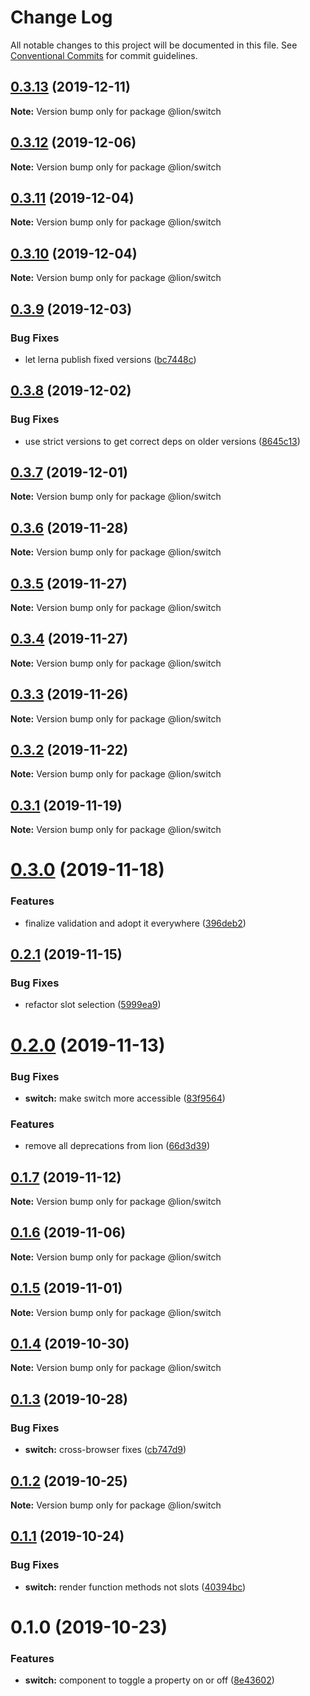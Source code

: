 # Change Log

All notable changes to this project will be documented in this file.
See [Conventional Commits](https://conventionalcommits.org) for commit guidelines.

## [0.3.13](https://github.com/ing-bank/lion/compare/@lion/switch@0.3.12...@lion/switch@0.3.13) (2019-12-11)

**Note:** Version bump only for package @lion/switch





## [0.3.12](https://github.com/ing-bank/lion/compare/@lion/switch@0.3.11...@lion/switch@0.3.12) (2019-12-06)

**Note:** Version bump only for package @lion/switch





## [0.3.11](https://github.com/ing-bank/lion/compare/@lion/switch@0.3.10...@lion/switch@0.3.11) (2019-12-04)

**Note:** Version bump only for package @lion/switch





## [0.3.10](https://github.com/ing-bank/lion/compare/@lion/switch@0.3.9...@lion/switch@0.3.10) (2019-12-04)

**Note:** Version bump only for package @lion/switch





## [0.3.9](https://github.com/ing-bank/lion/compare/@lion/switch@0.3.8...@lion/switch@0.3.9) (2019-12-03)


### Bug Fixes

* let lerna publish fixed versions ([bc7448c](https://github.com/ing-bank/lion/commit/bc7448c694deb3c05fd3d083a9acb5365b26b7ab))





## [0.3.8](https://github.com/ing-bank/lion/compare/@lion/switch@0.3.7...@lion/switch@0.3.8) (2019-12-02)


### Bug Fixes

* use strict versions to get correct deps on older versions ([8645c13](https://github.com/ing-bank/lion/commit/8645c13b1d77e488713f2e5e0e4e00c4d30ea1ee))





## [0.3.7](https://github.com/ing-bank/lion/compare/@lion/switch@0.3.6...@lion/switch@0.3.7) (2019-12-01)

**Note:** Version bump only for package @lion/switch





## [0.3.6](https://github.com/ing-bank/lion/compare/@lion/switch@0.3.5...@lion/switch@0.3.6) (2019-11-28)

**Note:** Version bump only for package @lion/switch





## [0.3.5](https://github.com/ing-bank/lion/compare/@lion/switch@0.3.4...@lion/switch@0.3.5) (2019-11-27)

**Note:** Version bump only for package @lion/switch





## [0.3.4](https://github.com/ing-bank/lion/compare/@lion/switch@0.3.3...@lion/switch@0.3.4) (2019-11-27)

**Note:** Version bump only for package @lion/switch





## [0.3.3](https://github.com/ing-bank/lion/compare/@lion/switch@0.3.2...@lion/switch@0.3.3) (2019-11-26)

**Note:** Version bump only for package @lion/switch





## [0.3.2](https://github.com/ing-bank/lion/compare/@lion/switch@0.3.1...@lion/switch@0.3.2) (2019-11-22)

**Note:** Version bump only for package @lion/switch





## [0.3.1](https://github.com/ing-bank/lion/compare/@lion/switch@0.3.0...@lion/switch@0.3.1) (2019-11-19)

**Note:** Version bump only for package @lion/switch





# [0.3.0](https://github.com/ing-bank/lion/compare/@lion/switch@0.2.1...@lion/switch@0.3.0) (2019-11-18)


### Features

* finalize validation and adopt it everywhere ([396deb2](https://github.com/ing-bank/lion/commit/396deb2e3b4243f102a5c98e9b0518fa0f31a6b1))





## [0.2.1](https://github.com/ing-bank/lion/compare/@lion/switch@0.2.0...@lion/switch@0.2.1) (2019-11-15)


### Bug Fixes

* refactor slot selection ([5999ea9](https://github.com/ing-bank/lion/commit/5999ea956967b449f3f04935c7facb19e2889dc9))





# [0.2.0](https://github.com/ing-bank/lion/compare/@lion/switch@0.1.7...@lion/switch@0.2.0) (2019-11-13)


### Bug Fixes

* **switch:** make switch more accessible ([83f9564](https://github.com/ing-bank/lion/commit/83f9564ae0c7f6f6ed552a63efa268dbe4ff4ec5))


### Features

* remove all deprecations from lion ([66d3d39](https://github.com/ing-bank/lion/commit/66d3d390aebeaa61b6effdea7d5f7eea0e89c894))





## [0.1.7](https://github.com/ing-bank/lion/compare/@lion/switch@0.1.6...@lion/switch@0.1.7) (2019-11-12)

**Note:** Version bump only for package @lion/switch





## [0.1.6](https://github.com/ing-bank/lion/compare/@lion/switch@0.1.5...@lion/switch@0.1.6) (2019-11-06)

**Note:** Version bump only for package @lion/switch





## [0.1.5](https://github.com/ing-bank/lion/compare/@lion/switch@0.1.4...@lion/switch@0.1.5) (2019-11-01)

**Note:** Version bump only for package @lion/switch





## [0.1.4](https://github.com/ing-bank/lion/compare/@lion/switch@0.1.3...@lion/switch@0.1.4) (2019-10-30)

**Note:** Version bump only for package @lion/switch





## [0.1.3](https://github.com/ing-bank/lion/compare/@lion/switch@0.1.2...@lion/switch@0.1.3) (2019-10-28)


### Bug Fixes

* **switch:** cross-browser fixes ([cb747d9](https://github.com/ing-bank/lion/commit/cb747d9))





## [0.1.2](https://github.com/ing-bank/lion/compare/@lion/switch@0.1.1...@lion/switch@0.1.2) (2019-10-25)

**Note:** Version bump only for package @lion/switch





## [0.1.1](https://github.com/ing-bank/lion/compare/@lion/switch@0.1.0...@lion/switch@0.1.1) (2019-10-24)


### Bug Fixes

* **switch:** render function methods not slots ([40394bc](https://github.com/ing-bank/lion/commit/40394bc))





# 0.1.0 (2019-10-23)


### Features

* **switch:** component to toggle a property on or off ([8e43602](https://github.com/ing-bank/lion/commit/8e43602))
